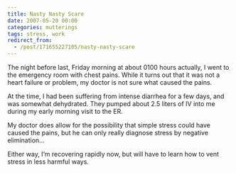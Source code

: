 ```yaml
---
title: Nasty Nasty Scare
date: 2007-05-20 00:00
categories: mutterings
tags: stress, work
redirect_from:
  - /post/171655227105/nasty-nasty-scare
---
```

The night before last, Friday morning at about 0100 hours actually, I went to the emergency room with chest pains. While it turns out that it was not a heart failure or problem, my doctor is not sure what caused the pains.

At the time, I had been suffering from intense diarrhea for a few days, and was somewhat dehydrated. They pumped about 2.5 liters of IV into me during my early morning visit to the ER.

My doctor does allow for the possibility that simple stress could have caused the pains, but he can only really diagnose stress by negative elimination&hellip;

Either way, I&rsquo;m recovering rapidly now, but will have to learn how to vent stress in less harmful ways.
